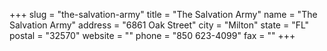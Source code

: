 +++
slug = "the-salvation-army"
title = "The Salvation Army"
name = "The Salvation Army"
address = "6861 Oak Street"
city = "Milton"
state = "FL"
postal = "32570"
website = ""
phone = "850 623-4099"
fax = ""
+++
